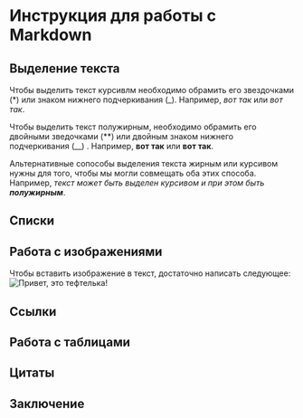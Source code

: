 # Инструкция для работы с Markdown

## Выделение текста

Чтобы выделить текст курсивлм необходимо обрамить его звездочками (*) или  знаком нижнего подчеркивания (_). Например, *вот так* или _вот так_.

Чтобы выделить текст полужирным, необходимо обрамить его двойными зведочками (**) или двойным знаком нижнего подчеркивания (__) . Например, **вот так** или __вот так__.

Альтернативные сопособы выделения текста жирным или курсивом нужны для того, чтобы мы могли совмещать оба этих способа. Например, _текст может быть выделен курсивом и при этом быть **полужирным**_.

## Списки

## Работа с изображениями

Чтобы вставить изображение в текст, достаточно написать следующее:
![Привет, это тефтелька!](milie007.jpg)

## Ссылки

## Работа с таблицами

## Цитаты

## Заключение